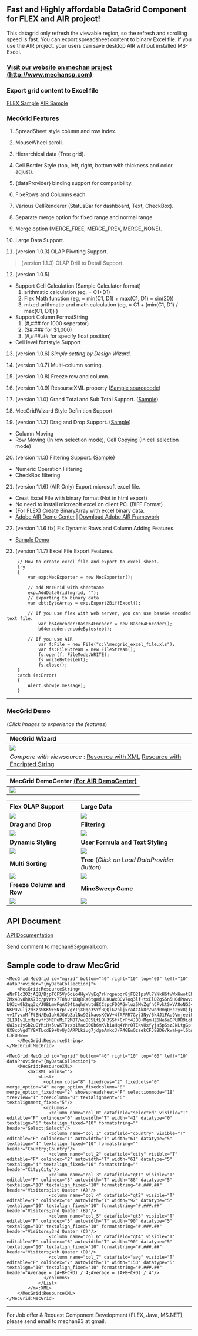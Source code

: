 ## Fast and Highly affordable DataGrid Component for FLEX and AIR project! ##

This datagrid only refresh the viewable region, so the refresh and scrolling speed is fast. You can export spreadsheet content to binary Excel file. If you use the AIR project, your users can save desktop AIR without installed MS-Excel.

### [Visit our website on mechan project (http://www.mechansp.com)](http://www.mechansp.com/) ###

### Export grid content to Excel file ###

[FLEX Sample](http://flexspreadsheet.googlecode.com/svn/trunk/MecGridDemo/MecGridDemo.html) [AIR Sample](http://flexspreadsheet.googlecode.com/svn/trunk/MecGridAirDemo/MecGridAIRDemo.air)

### MecGrid Features ###

1. SpreadSheet style column and row index.

2. MouseWheel scroll.

3. Hierarchical data (Tree grid).

4. Cell Border Style (top, left, right, bottom with thickness and color adjust).

5. {dataProvider} binding support for compatibility.

6. FixeRows and Columns each.

7. Various CellRenderer (StatusBar for dashboard, Text, CheckBox).

8. Separate merge option for fixed range and normal range.

9. Merge option (MERGE\_FREE, MERGE\_PREV, MERGE\_NONE).

10. Large Data Support.

11. (version 1.0.3) OLAP Pivoting Support.
> (version 1.1.3) OLAP Drill to Detail Support.

12. (version 1.0.5)
  * Support Cell Calculation (Sample Calculator format)
    1. arithmatic calculation (eg, = C1+D1)
    1. Flex Math function (eg, = min(C1, D1) + max(C1, D1)   = sin(20))
    1. mixed arithmatic and math calculation (eg, = C1 + (min(C1, D1) / max(C1, D1)) )
  * Support Column FormatString
    1. (#,### for 1000 seperator)
    1. ($#,### for $1,000)
    1. (#,###.## for specify float position)
  * Cell level fontstyle Support

13. (version 1.0.6) _Simple setting by Design Wizard_.

14. (version 1.0.7) Multi-column sorting.

15. (version 1.0.8) Freeze row and column.

16. (version 1.0.9) ResourseXML property ([Sample sourcecode](http://flexspreadsheet.googlecode.com/svn/trunk/MecGridResourceXML/srcview/index.html))

17. (version 1.1.0) Grand Total and Sub Total Support. ([Sample](http://flexspreadsheet.googlecode.com/svn/trunk/MecGridSubTotal/MecGridSubTotal.html))

18. MecGridWizard Style Definition Support

19. (version 1.1.2) Drag and Drop Support. ([Sample](http://flexspreadsheet.googlecode.com/svn/trunk/MecGridDragDrop/MecGridDragDrop.html))
  * Column Moving
  * Row Moving (In row selection mode), Cell Copying (In cell selection mode)

20. (version 1.1.3) Filtering Support. ([Sample](http://flexspreadsheet.googlecode.com/svn/trunk/MecGridFiltering/MecGridFiltering.html))
  * Numeric Operation Filtering
  * CheckBox filtering

21. (version 1.1.6) (AIR Only) Export microsoft excel file.
  * Creat Excel File with binary format (Not in html export)
  * No need to install microsoft excel on client PC. (BIFF Format)
  * (For FLEX) Create BinaryArray with excel binary data.
  * [Adobe AIR Demo Center](http://flexspreadsheet.googlecode.com/svn/trunk/MecGridAirDemo/MecGridAIRDemo.air)    |    [Download Adobe AIR Framework](http://www.adobe.com/go/EN_US-H-GET-AIR)

22. (version 1.1.6 fix) Fix Dynamic Rows and Column Adding Features.
  * [Sample Demo](http://flexspreadsheet.googlecode.com/svn/trunk/MecGridDynamicColumn/MecGridDynamicColumn.html)

23. (version 1.1.7) Excel File Export Features.
```
    // How to create excel file and export to excel sheet.
    try
    {
        var exp:MecExporter = new MecExporter();
            
        // add MecGrid with sheetname
        exp.AddDataGrid(mgrid, "");
        // exporting to binary data
        var ebt:ByteArray = exp.Export2BiffExcel();
          
        // If you use flex with web server, you can use base64 encoded text file.
            var b64encoder:Base64Encoder = new Base64Encoder();    
            b64encoder.encodeBytes(ebt);
            
        // If you use AIR
            var f:File = new File("c:\\mecgrid_excel_file.xls");
            var fs:FileStream = new FileStream();
            fs.open(f, FileMode.WRITE);
            fs.writeBytes(ebt);
            fs.close();
    }
    catch (e:Error)
    {
        Alert.show(e.message);
    }
```

---


### MecGrid Demo ###
(_Click images to experience the features_)

| **MecGrid Wizard** |
|:-------------------|
| [![](http://flexspreadsheet.googlecode.com/svn/trunk/images/mecgrid_wizard.gif)](http://flexspreadsheet.googlecode.com/svn/trunk/mecgridwizard/MecGridWizard.html) |
| _Compare with viewsource_ : [Resource with XML](http://flexspreadsheet.googlecode.com/svn/trunk/MecGridResourceXML/MecGridResourceXML.html)  [Resource with Encripted String](http://flexspreadsheet.googlecode.com/svn/trunk/sample03/MecGridTemplate.html)|

| **MecGrid DemoCenter** [(For AIR DemoCenter)](http://flexspreadsheet.googlecode.com/svn/trunk/MecGridAirDemo/MecGridAIRDemo.air) |
|:---------------------------------------------------------------------------------------------------------------------------------|
| [![](http://flexspreadsheet.googlecode.com/svn/trunk/flex_datagrid_democenter.gif)](http://flexspreadsheet.googlecode.com/svn/trunk/MecGridDemo/MecGridDemo.html) |

| **Flex OLAP Support** | **Large Data** |
|:----------------------|:---------------|
| [![](http://flexspreadsheet.googlecode.com/svn/trunk/images/flex_datagrid_olap.gif)](http://flexspreadsheet.googlecode.com/svn/trunk/olap_analysis/MecGridForOLAP.html) | [![](http://flexspreadsheet.googlecode.com/svn/trunk/images/flex_datagrid_largedata.gif)](http://flexspreadsheet.googlecode.com/svn/trunk/sample01/MecGridSample.html) |
| **Drag and Drop** | **Filtering** |
| [![](http://flexspreadsheet.googlecode.com/svn/trunk/images/flex_datagrid_dragdrop.jpg)](http://flexspreadsheet.googlecode.com/svn/trunk/MecGridDragDrop/MecGridDragDrop.html) | [![](http://flexspreadsheet.googlecode.com/svn/trunk/flex_datagrid_filtering.gif)](http://flexspreadsheet.googlecode.com/svn/trunk/MecGridFiltering/MecGridFiltering.html) |
| **Dynamic Styling** | **User Formula and Text Styling** |
| [![](http://flexspreadsheet.googlecode.com/svn/trunk/images/flex_datagrid_sample02.gif)](http://flexspreadsheet.googlecode.com/svn/trunk/sample01/MecGridCellBorder.html) | [![](http://flexspreadsheet.googlecode.com/svn/trunk/images/flex_datagrid_style.gif)](http://flexspreadsheet.googlecode.com/svn/trunk/sample02/bin/MecCustomFormula.html) |
| **Multi Sorting** | **Tree** (_Click on Load DataProvider Button_) |
| [![](http://flexspreadsheet.googlecode.com/svn/trunk/images/flex_datagrid_sorting.gif)](http://flexspreadsheet.googlecode.com/svn/trunk/sample04/MecGridSorting.html) | [![](http://flexspreadsheet.googlecode.com/svn/trunk/images/flex_datagrid_treegrid.gif)](http://flexspreadsheet.googlecode.com/svn/trunk/sample01/MecGridSample.html) |
| **Freeze Column and Row** | **MineSweep Game** |
| [![](http://flexspreadsheet.googlecode.com/svn/trunk/images/flex_datagrid_freezecell.gif)](http://flexspreadsheet.googlecode.com/svn/trunk/sample05/MecGridFrozen.html) | [![](http://flexspreadsheet.googlecode.com/svn/trunk/images/flex_datagrid_minesweep.gif)](http://flexspreadsheet.googlecode.com/svn/trunk/MineSweep/MineSweep.html) |


## API Document ##
[API Documentation](http://flexspreadsheet.googlecode.com/svn/trunk/document/index.html)

Send comment to mechan93@gmail.com.

## Sample code to draw MecGrid ##
```
<MecGrid:MecGrid id="mgrid" bottom="40" right="10" top="60" left="10" dataProvider="{myDataCollection}">
    <MecGrid:ResourceString>
eNrF1c2O2jAQB/BjpT6F5Vy6oio4HyxVyEq7rHrqpepqr8jFQ2IpsVl7YNkH6fvWxHwotEbpgfaS
ZMx48v8hRX73c/pVWrx7T8hUr1BqRRa6tgWdULKUWxBGv7oq3lf+txElDZgS5n5HQdPuwvzQu27U
b93zw9h2qq3c/JUBLmwFgAX94taghsWutdECCspcFDQAGwluz5MvZqfhCFvktSxVA8oNGJ+t+PcV
NKPDVulj2d3zsSKKN+5Nrpi7gYIjX0qo3SYfBQQlG2nljxraACAk8rZwad0mqQRs2yx8jfpVCqza
vv1TyvxMfFtBN/Eu1ak6JGWuZalNw9GikaosKCWV+4fAFPR7Gyj3Ny/6k4J1FAu9VmjeeiFYADHu
ILIOIv1LxMznyff3MCPuMiT2M8T/wuDC5LtLOH3SSf+CrFf4JBB+MgmHZ6Ne6aOPURR9iqKT4tnl
QW1sziySb2uOYMiH+5uwKT0zxb1MacD0Ob6mKVbiaHq4YMrOTEkvUxYyja5pSszJNLtgGp+Z0l6m
8X8xpVgdTY8XTLcdE9+UvUy3ARPLkiug7jdgeAmkcJ/R4GEwGzzekCFJ88D6/kwaHg+l6bA9jn8B
CJF0Hw==
    </MecGrid:ResourceString>
</MecGrid:MecGrid>
```

```
<MecGrid:MecGrid id="mgrid" bottom="40" right="10" top="60" left="10" dataProvider="{myDataCollection}">
    <MecGrid:ResourceXML>
        <mx:XML xmlns="">
            <List>
              <option cols="8" fixedrows="2" fixedcols="0" merge_option="4" merge_option_fixedcolumn="0" merge_option_fixedrow="2" showspreadsheet="F" selectionmode="18" treeview="T" treeColumn="0" textalignment="6" textalignment_fixed="5"/>
              <columns>
                <column name="col_0" datafield="selected" visible="T" editable="F" colindex="0" autowidth="T" width="41" datatype="0" textalign="5" textalign_fixed="10" formatstring="" header="Select;Select"/>
                <column name="col_1" datafield="country" visible="T" editable="F" colindex="1" autowidth="T" width="61" datatype="5" textalign="4" textalign_fixed="10" formatstring="" header="Country;Country"/>
                <column name="col_2" datafield="city" visible="T" editable="F" colindex="2" autowidth="T" width="61" datatype="5" textalign="4" textalign_fixed="10" formatstring="" header="City;City"/>
                <column name="col_3" datafield="qt1" visible="T" editable="F" colindex="3" autowidth="T" width="88" datatype="5" textalign="10" textalign_fixed="10" formatstring="#,###.##" header="Visitors;1st Quater (A)"/>
                <column name="col_4" datafield="qt2" visible="T" editable="F" colindex="4" autowidth="T" width="92" datatype="5" textalign="10" textalign_fixed="10" formatstring="#,###.##" header="Visitors;2nd Quater (B)"/>
                <column name="col_5" datafield="qt3" visible="T" editable="F" colindex="5" autowidth="T" width="90" datatype="5" textalign="10" textalign_fixed="10" formatstring="#,###.##" header="Visitors;3rd Quater (C)"/>
                <column name="col_6" datafield="qt4" visible="T" editable="F" colindex="6" autowidth="T" width="90" datatype="5" textalign="10" textalign_fixed="10" formatstring="#,###.##" header="Visitors;4th Quater (D)"/>
                <column name="col_7" datafield="avg" visible="T" editable="F" colindex="7" autowidth="T" width="153" datatype="5" textalign="10" textalign_fixed="10" formatstring="#,###.##" header="Average = (A+B+C+D) / 4;Average = (A+B+C+D) / 4"/>
              </columns>
            </List>    
        </mx:XML>
    </MecGrid:ResourceXML>
</MecGrid:MecGrid>
```


---


For Job offer & Request Component Development (FLEX, Java, MS.NET), please send email to mechan93 at gmail.


---
